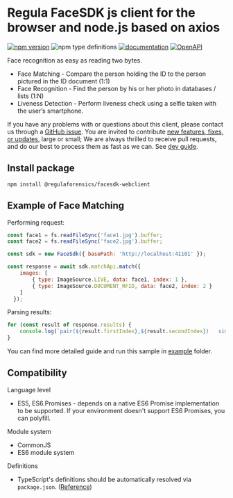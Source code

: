 # Regula FaceSDK js client for the browser and node.js based on axios

[![npm version](https://img.shields.io/npm/v/@regulaforensics/facesdk-webclient?color=yellow&style=flat-square)](https://www.npmjs.com/package/@regulaforensics/facesdk-webclient)
![npm type definitions](https://img.shields.io/npm/types/typescript?style=flat-square&collor=858df6)
[![documentation](https://img.shields.io/badge/docs-en-f6858d?style=flat-square)](https://support.regulaforensics.com/hc/en-us/articles/115000916306-Documentation)
[![OpenAPI](https://img.shields.io/badge/OpenAPI-defs-0a8c42?style=flat-square)](https://github.com/regulaforensics/FaceSDK-web-openapi)


Face recognition as easy as reading two bytes.

 - Face Matching - Compare the person holding the ID to the person pictured in the ID document (1:1)
 - Face Recognition - Find the person by his or her photo in databases / lists (1:N)
 - Liveness Detection - Perform liveness check using a selfie taken with the user’s smartphone.

If you have any problems with or questions about this client, please contact us
through a [GitHub issue](https://github.com/regulaforensics/FaceSDK-web-js-client/issues).
You are invited to contribute [new features, fixes, or updates](https://github.com/regulaforensics/FaceSDK-web-js-client/issues?q=is%3Aissue+is%3Aopen+label%3A%22help+wanted%22), large or small; We are always thrilled to receive pull requests, and do our best to process them as fast as we can. See [dev guide](./dev.md).

## Install package

```
npm install @regulaforensics/facesdk-webclient
```
## Example of Face Matching

Performing request:

```js
const face1 = fs.readFileSync('face1.jpg').buffer;
const face2 = fs.readFileSync('face2.jpg').buffer;

const sdk = new FaceSdk({ basePath: 'http://localhost:41101' });

const response = await sdk.matchApi.match({
    images: [
        { type: ImageSource.LIVE, data: face1, index: 1 },
        { type: ImageSource.DOCUMENT_RFID, data: face2, index: 2 }
    ]
  });
```

Parsing results:
```js
for (const result of response.results) {
    console.log(`pair(${result.firstIndex},${result.secondIndex})   similarity: ${result.similarity}`)
}
```

You can find more detailed guide and run this sample in [example](https://github.com/regulaforensics/FaceSDK-web-js-client/tree/master/examples/basic) folder.

## Compatibility

Language level
* ES5, ES6.Promises - depends on a native ES6 Promise implementation to be supported. If your environment doesn't support ES6 Promises, you can polyfill.

Module system
* CommonJS
* ES6 module system

Definitions
* TypeScript's definitions should be automatically resolved via `package.json`. ([Reference](https://www.typescriptlang.org/docs/handbook/declaration-files/publishing.html#including-declarations-in-your-npm-package))
